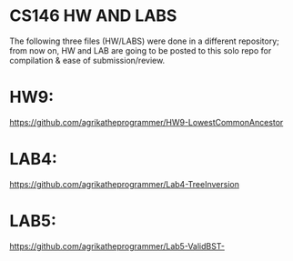 # CS146 HW AND LABS

The following three files (HW/LABS) were done in a different repository; from now on, HW and LAB are going to be posted to this solo repo for compilation & ease of submission/review.

# HW9: 
https://github.com/agrikatheprogrammer/HW9-LowestCommonAncestor

# LAB4:
https://github.com/agrikatheprogrammer/Lab4-TreeInversion

# LAB5: 
https://github.com/agrikatheprogrammer/Lab5-ValidBST-
